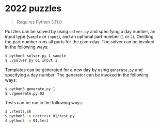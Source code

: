 # 2022 puzzles

> Requires Python 3.11.0

Puzzles can be solved by using `solver.py` and specifying a day number, an input type (`sample` or `input`), and an optional part number (`1` or `2`). Omitting the part number runs all parts for the given day. The solver can be invoked in the following ways:
```sh
$ python3 solver.py 1 sample
$ ./solver.py 01 input 1
```

Templates can be generated for a new day by using `generate.py` and specifying a day number. The generator can be invoked in the following ways:
```sh
$ python3 generate.py 1
$ ./generate.py 02
```

Tests can be run in the following ways:
```sh
$ ./tests.sh
$ python3 -m unittest 01/test.py
$ python3 -m 01.test
```
